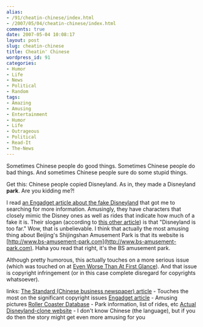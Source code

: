 ```yaml
---
alias:
- /91/cheatin-chinese/index.html
- /2007/05/04/cheatin-chinese/index.html
comments: true
date: 2007-05-04 10:08:17
layout: post
slug: cheatin-chinese
title: Cheatin' Chinese
wordpress_id: 91
categories:
- Humor
- Life
- News
- Political
- Random
tags:
- Amazing
- Amusing
- Entertainment
- Humor
- Life
- Outrageous
- Political
- Read-It
- The-News
---
```


Sometimes Chinese people do good things.  Sometimes Chinese people do bad things.  And sometimes Chinese people sure do some stupid things.

Get this: Chinese people copied Disneyland.  As in, they made a Disneyland **park**.  Are you kidding me?!

I read [an Engadget article about the fake Disneyland](http://www.engadget.com/2007/05/04/keepin-it-real-fake-part-lv-disneyland/) that got me to searching for more information.  Amusingly, they have characters that closely mimic the Disney ones as well as rides that indicate how much of a fake it is.  Their slogan (according to [this other article](http://www.thestandard.com.hk/news_detail.asp?pp_cat=20&art_id=41990&sid=13078355&con_type=1&d_str=20070411)) is that "Disneyland is too far."  Wow, that is unbelievable.  I think that actually the most amusing thing about Beijing's Shijingshan Amusement Park is that its website is [http://www.bs-amusement-park.com](http://www.bs-amusement-park.com).  Haha you read that right, it's the BS amusement park.

Although pretty humorous, this actually touches on a more serious issue (which was touched on at [Even Worse Than At First Glance](http://www.goingthewongway.com/2007/04/14/even-worse-than-at-first-glance/)).  And that issue is copyright infringement (or in this case complete disregard for copyrights whatsoever).


links:
[The Standard (Chinese business newspaper) article](http://www.thestandard.com.hk/news_detail.asp?pp_cat=20&art_id=41990&sid=13078355&con_type=1&d_str=20070411) - Touches the most on the significant copyright issues
[Engadget article](http://www.engadget.com/2007/05/04/keepin-it-real-fake-part-lv-disneyland/) - Amusing pictures
[Roller Coaster Database](http://www.rcdb.com/pd609.htm) - Park information, list of rides, etc
[Actual Disneyland-clone website](http://www.bs-amusement-park.com) - I don't know Chinese (the language), but if you do then the story might get even more amusing for you

